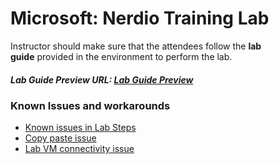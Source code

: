 # Microsoft: Nerdio Training Lab

Instructor should make sure that the attendees follow the **lab guide** provided in the environment to perform the lab.

##### Lab Guide Preview URL: [Lab Guide Preview](https://experience.cloudlabs.ai/#/labguidepreview/4ef95da7-e476-4d44-824d-b09fd2330ef7)

### Known Issues and workarounds
- [Known issues in Lab Steps](#known-issues-in-lab-steps)
- [Copy paste issue](https://docs.cloudlabs.ai/Learner/Troubleshooting/CopyPaste)
- [Lab VM connectivity issue](https://docs.cloudlabs.ai/Learner/Troubleshooting/RDP)
